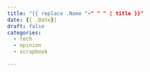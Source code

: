 ```yaml
---
title: "{{ replace .Name "-" " " | title }}"
date: {{ .Date}}
draft: false
categories: 
  - tech
  - opinion
  - scrapbook

---
```


